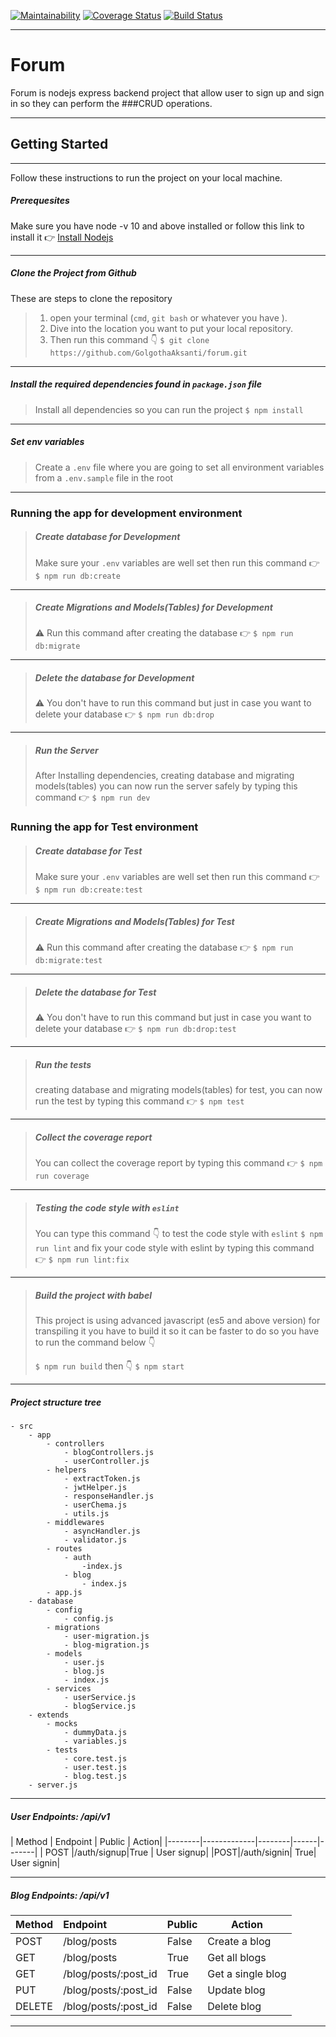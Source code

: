 
[![Maintainability](https://api.codeclimate.com/v1/badges/e10f329caffda5aac473/maintainability)](https://codeclimate.com/github/GolgothaAksanti/forum/maintainability) [![Coverage Status](https://coveralls.io/repos/github/GolgothaAksanti/forum/badge.svg?branch=develop)](https://coveralls.io/github/GolgothaAksanti/forum?branch=develop) [![Build Status](https://travis-ci.org/GolgothaAksanti/forum.svg?branch=develop)](https://travis-ci.org/GolgothaAksanti/forum)

---

# Forum

Forum is nodejs express backend project that allow user to sign up and sign in so they can perform the ###CRUD operations.

---

## Getting Started

---

Follow these instructions to run the project on your local machine.

##### Prerequesites

Make sure you have node -v 10 and above installed or follow this link to install it
:point_right: [Install Nodejs](https://nodejs.dev/learn/how-to-install-nodejs)

---

##### Clone the Project from Github

These are steps to clone the repository

> 1. open your terminal (`cmd`, `git bash` or whatever you have ).
> 2. Dive into the location you want to put your local repository.
> 3. Then run this command :point_down:
>    `$ git clone https://github.com/GolgothaAksanti/forum.git`

---

##### Install the required dependencies found in `package.json` file

> Install all dependencies so you can run the project
> `$ npm install`

---

##### Set env variables

> Create a `.env` file where you are going to set all environment variables from a `.env.sample` file in the root

---

### Running the app for development environment

> ##### Create database for Development
>
> Make sure your `.env` variables are well set then run this command
> :point_right: `$ npm run db:create`

---

> ##### Create Migrations and Models(Tables) for Development
>
> :warning: Run this command after creating the database
> :point_right: `$ npm run db:migrate`

---

> ##### Delete the database for Development
>
> :warning: You don't have to run this command but just in case you want to delete your database
> :point_right: `$ npm run db:drop`

---

> ##### Run the Server
>
> After Installing dependencies, creating database and migrating models(tables) you can now run the server safely by typing this command
> :point_right: `$ npm run dev`

### Running the app for Test environment

> ##### Create database for Test
>
> Make sure your `.env` variables are well set then run this command
> :point_right: `$ npm run db:create:test`

---

> ##### Create Migrations and Models(Tables) for Test
>
> :warning: Run this command after creating the database
> :point_right: `$ npm run db:migrate:test`

---

> ##### Delete the database for Test
>
> :warning: You don't have to run this command but just in case you want to delete your database
> :point_right: `$ npm run db:drop:test`

---

> ##### Run the tests
>
> creating database and migrating models(tables) for test, you can now run the test by typing this command
> :point_right: `$ npm test`

---

> ##### Collect the coverage report
>
> You can collect the coverage report by typing this command
> :point_right: `$ npm run coverage`

---

> ##### Testing the code style with `eslint`
>You can type this command :point_down: to test the code style with `eslint`
`$ npm run lint`
and fix your code style with eslint by typing this command
:point_right: `$ npm run lint:fix`

---
>##### Build the project with babel
>This project is using advanced javascript (es5 and above version) for transpiling it you have to build it so it can be faster
to do so you have to run the command below :point_down: 
>
>`$ npm run build`
then :point_down: 
`$ npm start`

---
##### Project structure tree

```
- src
    - app
        - controllers
            - blogControllers.js
            - userController.js
        - helpers
            - extractToken.js
            - jwtHelper.js
            - responseHandler.js
            - userChema.js
            - utils.js
        - middlewares
            - asyncHandler.js
            - validator.js
        - routes
            - auth
                -index.js
            - blog
                - index.js
        - app.js
    - database
        - config
            - config.js
        - migrations
            - user-migration.js
            - blog-migration.js
        - models
            - user.js
            - blog.js
            - index.js
        - services
            - userService.js
            - blogService.js
    - extends
        - mocks
            - dummyData.js
            - variables.js
        - tests
            - core.test.js
            - user.test.js
            - blog.test.js
    - server.js
```
---
##### User Endpoints: /api/v1
| Method | Endpoint      | Public | Action|
|--------|-------------|--------|------|-------|
| POST |/auth/signup|True  | User signup|
|POST|/auth/signin| True| User signin|

---
##### Blog Endpoints: /api/v1
|Method | Endpoint | Public | Action|
|-------|:----------|--------| ------|
|POST|/blog/posts|False | Create a blog|
|GET| /blog/posts|True| Get all blogs|
|GET | /blog/posts/:post_id| True|Get a single blog|
|PUT|/blog/posts/:post_id|False| Update blog|
|DELETE|/blog/posts/:post_id| False| Delete blog|

---

